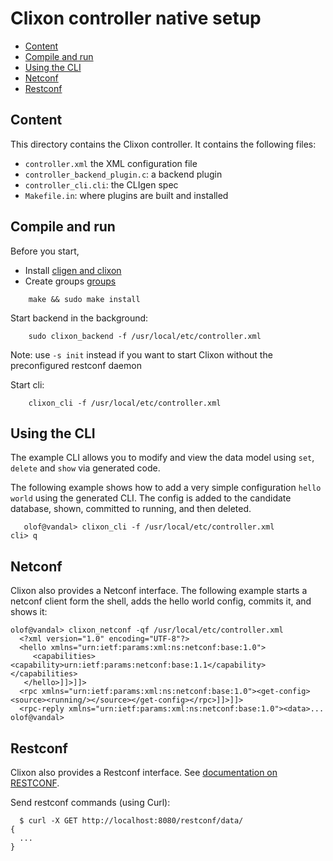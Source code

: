 # Clixon controller native setup

  * [Content](#content)
  * [Compile and run](#compile)
  * [Using the CLI](#using-the-cli)
  * [Netconf](#netconf)	
  * [Restconf](#restconf)
  
## Content

This directory contains the Clixon controller. It contains the following files:
* `controller.xml` the XML configuration file
* `controller_backend_plugin.c`: a backend plugin
* `controller_cli.cli`: the CLIgen spec
* `Makefile.in`: where plugins are built and installed

## Compile and run

Before you start,
* Install [cligen and clixon](https://clixon-docs.readthedocs.io/en/latest/install.html)
* Create groups [groups](https://github.com/clicon/clixon/blob/master/doc/FAQ.md#do-i-need-to-setup-anything)

```
    make && sudo make install
```
Start backend in the background:
```
    sudo clixon_backend -f /usr/local/etc/controller.xml
```
Note: use `-s init` instead if you want to start Clixon without the preconfigured restconf daemon

Start cli:
```
    clixon_cli -f /usr/local/etc/controller.xml
```

## Using the CLI

The example CLI allows you to modify and view the data model using `set`, `delete` and `show` via generated code.

The following example shows how to add a very simple configuration `hello world` using the generated CLI. The config is added to the candidate database, shown, committed to running, and then deleted.
```
   olof@vandal> clixon_cli -f /usr/local/etc/controller.xml
cli> q   
```

## Netconf

Clixon also provides a Netconf interface. The following example starts a netconf client form the shell, adds the hello world config, commits it, and shows it:
```
olof@vandal> clixon_netconf -qf /usr/local/etc/controller.xml
  <?xml version="1.0" encoding="UTF-8"?>
  <hello xmlns="urn:ietf:params:xml:ns:netconf:base:1.0">
     <capabilities><capability>urn:ietf:params:netconf:base:1.1</capability></capabilities>
   </hello>]]>]]>
  <rpc xmlns="urn:ietf:params:xml:ns:netconf:base:1.0"><get-config><source><running/></source></get-config></rpc>]]>]]>
  <rpc-reply xmlns="urn:ietf:params:xml:ns:netconf:base:1.0"><data>...
olof@vandal> 
```

## Restconf

Clixon also provides a Restconf interface. See [documentation on RESTCONF](https://clixon-docs.readthedocs.io/en/latest/restconf.html).

Send restconf commands (using Curl):
```
  $ curl -X GET http://localhost:8080/restconf/data/
{
  ...
}
```


